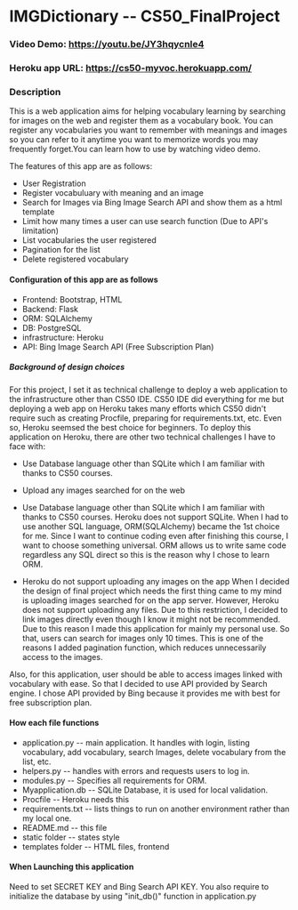 # IMGDictionary -- CS50_FinalProject
### Video Demo: https://youtu.be/JY3hqycnIe4
### Heroku app URL: https://cs50-myvoc.herokuapp.com/
### Description

This is a web application aims for helping vocabulary learning by searching for images on the web and register them as a vocabulary book. You can register any vocabularies you want to remember with meanings and images so you can refer to it anytime you want to  memorize words you may frequently forget.You can learn how to use by watching video demo.

The features of this app are as follows:

- User Registration
- Register vocabuluary with meaning and an image 
- Search for Images via Bing Image Search API and show them as a html template
- Limit how many times a user can use search function (Due to API's limitation)
- List vocabularies the user registered 
- Pagination for the list
- Delete registered vocabulary

#### Configuration of this app are as follows
- Frontend: Bootstrap, HTML
- Backend: Flask
- ORM: SQLAlchemy
- DB: PostgreSQL
- infrastructure: Heroku
- API: Bing Image Search API (Free Subscription Plan)

##### Background of design choices
For this project, I set it as technical challenge to deploy a web application to the infrastructure other than CS50 IDE.
CS50 IDE did everything for me but deploying a web app on Heroku takes many efforts which CS50 didn't require such as creating Procfile, preparing for requirements.txt, etc. Even so, Heroku seemsed the best choice for beginners. To deploy this application on Heroku, there are other two technical challenges I have to face with:
- Use Database language other than SQLite which I am familiar with thanks to CS50 courses.
- Upload any images searched for on the web

- Use Database language other than SQLite which I am familiar with thanks to CS50 courses.
Heroku does not support SQLite. When I had to use another SQL language, ORM(SQLAlchemy) became the 1st choice for me. Since I want to continue coding even after finishing this course, I want to choose something universal. ORM allows us to write same code regardless any SQL direct so this is the reason why I chose to learn ORM.
- Heroku do not support uploading any images on the app
When I decided the design of final project which needs the first thing came to my mind is uploading images searched for on the app server. However, Heroku does not support uploading any files. Due to this restriction, I decided to link images directly even though I know it might not be recommended. Due to this reason I made this application for mainly my personal use. So that, users can search for images only 10 times. This is one of the reasons I added pagination function, which reduces unnecessarily access to the images.


Also, for this application, user should be able to access images linked with vocabulary with ease. So that I decided to use API provided by Search engine. I chose API provided by Bing because it provides me with best for free subscription plan.

#### How each file functions

- application.py -- main application. It handles with login, listing vocabulary, add vocabulary, search Images, delete vocabulary from the list, etc.
- helpers.py -- handles with errors and requests users to log in.
- modules.py -- Specifies all requirements for ORM.
- Myapplication.db -- SQLite Database, it is used for local validation.
- Procfile -- Heroku needs this
- requirements.txt -- lists things to run on another environment rather than my local one.
- README.md -- this file
- static folder -- states style
- templates folder -- HTML files, frontend


#### When Launching this application

Need to set SECRET KEY and Bing Search API KEY. You also require to initialize the database by using "init_db()" function in application.py
